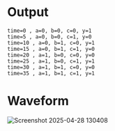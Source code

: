 # Output
```
time=0 , a=0, b=0, c=0, y=1
time=5 , a=0, b=0, c=1, y=0
time=10 , a=0, b=1, c=0, y=1
time=15 , a=0, b=1, c=1, y=0
time=20 , a=1, b=0, c=0, y=0
time=25 , a=1, b=0, c=1, y=1
time=30 , a=1, b=1, c=0, y=0
time=35 , a=1, b=1, c=1, y=1
```

# Waveform

![Screenshot 2025-04-28 130408](https://github.com/user-attachments/assets/d3b7d2e7-05ef-4427-a4f6-ed0bf5296eca)
